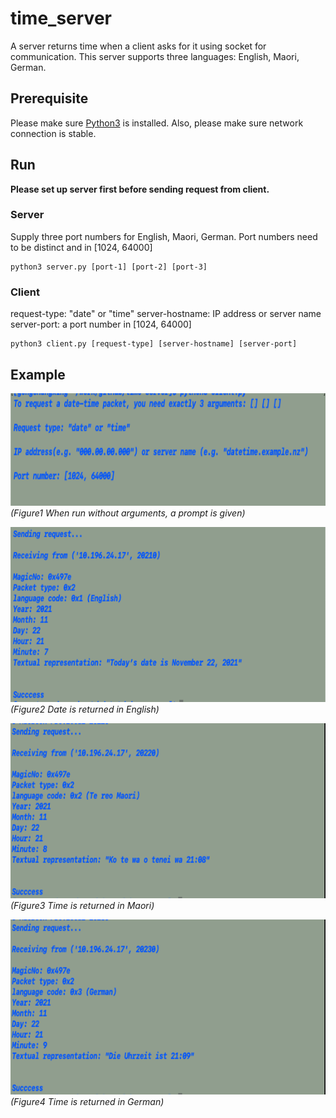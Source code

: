 # time_server
A server returns time when a client asks for it using socket for communication.
This server supports three languages: English, Maori, German.

## Prerequisite
Please make sure [Python3](https://www.python.org/downloads/) is installed.
Also, please make sure network connection is stable. 

## Run
**Please set up server first before sending request from client.**
### Server
Supply three port numbers for English, Maori, German.
Port numbers need to be distinct and in [1024, 64000]
```
python3 server.py [port-1] [port-2] [port-3]
```
### Client
request-type: "date" or "time"
server-hostname: IP address or server name
server-port: a port number in [1024, 64000]
```
python3 client.py [request-type] [server-hostname] [server-port]
```

## Example
<img src="./example_img/client_args.png" height=180 width=600><br>
*(Figure1 When run without arguments, a prompt is given)*

<img src="./example_img/date_in_english.png" height=280 width=600><br>
*(Figure2 Date is returned in English)*

<img src="./example_img/time_in_maori.png" height=280 width=600><br>
*(Figure3 Time is returned in Maori)*

<img src="./example_img/time_in_german.png" height=280 width=600><br>
*(Figure4 Time is returned in German)*

